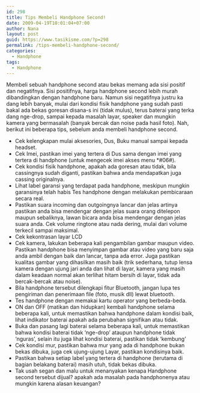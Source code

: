 ```yaml
---
id: 298
title: Tips Membeli Handphone Second!
date: 2009-04-19T10:01:04+07:00
author: Nana
layout: post
guid: https://www.tasikisme.com/?p=298
permalink: /tips-membeli-handphone-second/
categories:
  - Handphone
tags:
  - Handphone
---
```

<div >
  <p>
    Membeli sebuah handphone second atau bekas memang ada sisi positif dan negatifnya. Sisi positifnya, harga handphone second lebih murah dibandingkan dengan handphone baru. Namun sisi negatifnya justru ka dang lebih banyak, mulai dari kondisi fisik handphone yang sudah pasti bakal ada bekas goresan disana-s ini (tidak mulus), terus baterai yang terka dang nge-drop, sampai kepada masalah layar, speaker dan mungkin kamera yang bermasalah (banyak bercak dan noise pada hasil foto). Nah, berikut ini beberapa tips, sebelum anda membeli handphone second.
  </p>
  
  <ul>
    <li>
      Cek kelengkapan mulai aksesories, Dus, Buku manual sampai kepada headset.
    </li>
    <li>
      Cek Imei, pastikan imei yang tertera di Dus sama dengan imei yang tertera di handphone (untuk mengecek imei akses menu *#06#).
    </li>
    <li>
      Cek kondisi fisik handphone, apakah ada goresan atau tidak, bila cassingnya sudah diganti, pastikan bahwa anda mendapatkan juga cassing originalnya.
    </li>
    <li>
      Lihat label garansi yang terdapat pada handphone, meskipun mungkin garansinya telah habis Tes handphone dengan melakukan pembicaraan secara real.
    </li>
    <li>
      Pastikan suara incoming dan outgoingnya lancar dan jelas artinya pastikan anda bisa mendengar dengan jelas suara orang ditelepon maupun sebaliknya, lawan bicara anda bisa mendengar dengan jelas suara anda. Cek volume ringtone atau nada dering, mulai dari volume terkecil sampai maksimal.
    </li>
    <li>
      Cek kekontrasan layar LCD
    </li>
    <li>
      Cek kamera, lakukan beberapa kali pengambilan gambar maupun video. Pastikan handphone bisa menyimpan gambar atau video yang baru saja anda ambil dengan baik dan lancar, tanpa ada error. Juga pastikan kualitas gambar yang dihasilkan masih baik (trik sederhana, tutup lensa kamera dengan ujung jari anda dan lihat di layar, kamera yang masih dalam keadaan normal akan terlihat hitam bersih di layar, tidak ada bercak-bercak atau noise).
    </li>
    <li>
      Bila handphone tersebut dilengkapi fitur Bluetooth, jangan lupa tes pengiriman dan penerimaan file (foto, musik dll) lewat bluetooth.
    </li>
    <li>
      Tes handphone dengan memakai kartu operator yang berbeda-beda.
    </li>
    <li>
      ON dan OFF (matikan dan hidupkan) kembali handphone selama beberapa kali, untuk memastikan bahwa handphone dalam kondisi baik, lihat indikator baterai apakah ada perubahan signifikan atau tidak.
    </li>
    <li>
      Buka dan pasang lagi baterai selama beberapa kali, untuk memastikan bahwa kondisi baterai tidak ‘nge-drop’ ataupun handphone tidak ‘nguras’, selain itu juga lihat kondisi baterai, pastikan tidak ‘kembung’
    </li>
    <li>
      Cek kondisi mur, pastikan bahwa mur yang ada di handphone bukan bekas dibuka, juga cek ujung-ujung Layar, pastikan kondisinya baik.
    </li>
    <li>
      Pastikan bahwa setiap label yang tertera di handphone (terutama di bagian belakang baterai) masih utuh, tidak bekas dibuka.
    </li>
    <li>
      Tak usah segan dan malu untuk menanyakan kenapa Handphone second tersebut dijual? apakah ada masalah pada handphonenya atau mungkin karena alasan keuangan?
    </li>
  </ul>
</div>
